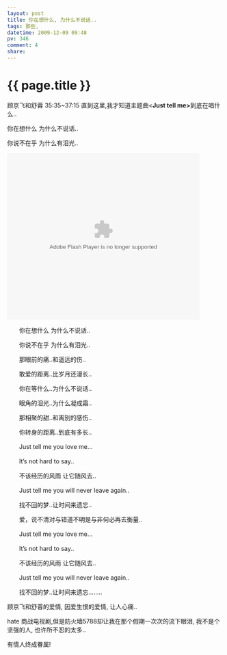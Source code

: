 ```yaml
---
layout: post
title: 你在想什么, 为什么不说话..
tags: 那些,
datetime: 2009-12-09 09:48
pv: 346
comment: 4
share: 
---
```


{{ page.title }}
================

 <p>顾京飞和舒蓉 35:35~37:15 直到这里,我才知道主题曲&lt;<strong>Just tell me&gt;</strong>到底在唱什么..</p><p>你在想什么 为什么不说话..</p><p>你说不在乎 为什么有泪光..</p><p><embed height="390" loop="false" menu="false" play="true" pluginspage="http://www.macromedia.com/go/getflashplayer" src="http://player.youku.com/player.php/sid/XNjM4NDgyNzY=/v.swf" style="width: 450px; height: 390px;" type="application/x-shockwave-flash" width="450" wmode="transparent" allowscriptaccess="never" /></p><p>　　你在想什么 为什么不说话..</p><p>　　你说不在乎 为什么有泪光..</p><p>　　那眼前的痛..和遥远的伤..</p> <p>　　敢爱的距离..比岁月还漫长..</p> <p>　　你在等什么..为什么不说话..</p> <p>　　眼角的泪光..为什么凝成霜..</p> <p>　　那相聚的甜..和离别的感伤..</p> <p>　　你转身的距离..到底有多长..</p> <p>　　Just tell me you love me...</p> <p>　　It&rsquo;s not hard to say..</p> <p>　　不该经历的风雨 让它随风去..</p> <p>　　Just tell me you will never leave again..</p> <p>　　找不回的梦..让时间来遗忘..</p> <p>　　爱，说不清对与错道不明是与非何必再去衡量..</p> <p>　　Just tell me you love me...</p> <p>　　It&rsquo;s not hard to say..</p> <p>　　不该经历的风雨 让它随风去..</p> <p>　　Just tell me you will never leave again..</p> <p>　　找不回的梦..让时间来遗忘……..</p><p> </p><p>顾京飞和舒蓉的爱情, 因爱生恨的爱情, 让人心痛..</p><p>hate 商战电视剧,但是防火墙5788却让我在那个假期一次次的流下眼泪, 我不是个坚强的人, 也许所不忍的太多..</p><p>有情人终成眷属!</p><p> </p> 

